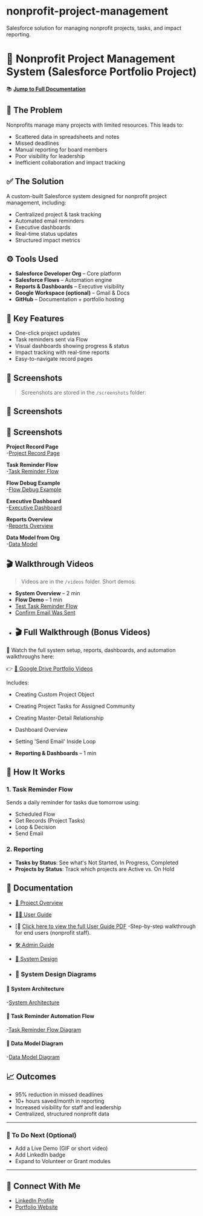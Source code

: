# nonprofit-project-management
Salesforce solution for managing nonprofit projects, tasks, and impact reporting.
# 🎯 Nonprofit Project Management System (Salesforce Portfolio Project)

📚 [**Jump to Full Documentation**](#-documentation)

## 🚨 The Problem
Nonprofits manage many projects with limited resources. This leads to:
- Scattered data in spreadsheets and notes
- Missed deadlines
- Manual reporting for board members
- Poor visibility for leadership
- Inefficient collaboration and impact tracking

## ✅ The Solution
A custom-built Salesforce system designed for nonprofit project management, including:
- Centralized project & task tracking
- Automated email reminders
- Executive dashboards
- Real-time status updates
- Structured impact metrics

## ⚙️ Tools Used
- **Salesforce Developer Org** – Core platform
- **Salesforce Flows** – Automation engine
- **Reports & Dashboards** – Executive visibility
- **Google Workspace (optional)** – Gmail & Docs
- **GitHub** – Documentation + portfolio hosting

## 🧠 Key Features
- One-click project updates
- Task reminders sent via Flow
- Visual dashboards showing progress & status
- Impact tracking with real-time reports
- Easy-to-navigate record pages

## 📸 Screenshots
> Screenshots are stored in the `/screenshots` folder:

## 📸 Screenshots

## 📸 Screenshots

**Project Record Page**  
-[Project Record Page](screenshots/Project_Record_Page.png)

**Task Reminder Flow**  
-[Task Reminder Flow](screenshots/Task_Reminder_Flow.png)

**Flow Debug Example**  
-[Flow Debug Example](screenshots/Task_Reminder_debug.png)

**Executive Dashboard**  
-[Executive Dashboard](screenshots/Executive_Dashboard.png)

**Reports Overview**  
-[Reports Overview](screenshots/Reports_Overview.png)

**Data Model from Org**  
-[Data Model](screenshots/Object_Model.png)



## 🎬 Walkthrough Videos
> Videos are in the `/videos` folder. Short demos:
- **System Overview** – 2 min
- **Flow Demo** – 1 min
- [Test Task Reminder Flow](videos/test_task_reminder_flow.mp4)
- [Confirm Email Was Sent](videos/confirm_email_sent_flow.mp4)
- ## 🎬 Full Walkthrough (Bonus Videos)

📁 Watch the full system setup, reports, dashboards, and automation walkthroughs here:

👉 [📂 Google Drive Portfolio Videos](https://drive.google.com/file/d/1n1a-VrBteDax7GtlVHdMBpegfIK_jjia/view?usp=sharing)

Includes:
- Creating Custom Project Object
- Creating Project Tasks for Assigned Community
- Creating Master-Detail Relationship
- Dashboard Overview
- Setting 'Send Email' Inside Loop

- **Reporting & Dashboards** – 1 min

## 📝 How It Works
### 1. Task Reminder Flow
Sends a daily reminder for tasks due tomorrow using:
- Scheduled Flow
- Get Records (Project Tasks)
- Loop & Decision
- Send Email

### 2. Reporting
- **Tasks by Status**: See what's Not Started, In Progress, Completed
- **Projects by Status**: Track which projects are Active vs. On Hold

## 🧾 Documentation

- [🧭 Project Overview](docs/Project_Overview.md)
- [🧑‍💻 User Guide](docs/User_Guide.md)
- [📘 [Click here to view the full User Guide PDF](docs/Full_User_Guide.pdf) -Step-by-step walkthrough for end users
  (nonprofit staff).
- [🛠️ Admin Guide](docs/Admin_Guide.md)
- [🧩 System Design](docs/System_Design.md)

- ### 🧠 System Design Diagrams

#### 🔧 System Architecture
-[System Architecture](docs/System_Architecture.png)


#### 🔁 Task Reminder Automation Flow
-[Task Reminder Flow Diagram](docs/Task_Reminder_Flow_Diagram.png)


#### 🧩 Data Model Diagram
-[Data Model Diagram](docs/Data_Model_Diagram.png)




## 📈 Outcomes
- 95% reduction in missed deadlines
- 10+ hours saved/month in reporting
- Increased visibility for staff and leadership
- Centralized, structured nonprofit data

---

### 📌 To Do Next (Optional)
- Add a Live Demo (GIF or short video)
- Add LinkedIn badge
- Expand to Volunteer or Grant modules

---

## 🔗 Connect With Me
- [LinkedIn Profile](https://www.linkedin.com/in/YOUR-USERNAME)
- [Portfolio Website](https://yourdomain.com)


